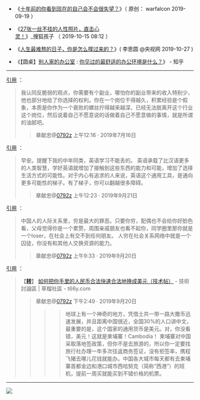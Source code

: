 
- 《[十年前的你看到现在的自己会不会很失望？](https://mp.weixin.qq.com/s/fJbM2BMenPiuYxboAmChoA)》（ 原创： warfalcon 2019-09-19 ）
 
- 《[27张一丝不挂的人性照片，直击心灵！](https://www.sohu.com/a/346937760_120089115)》_搜狐孩子 （ 2019-10-15 08:12 ）

- 《[人生最难熬的日子，你是怎么撑过来的？](https://mp.weixin.qq.com/s/urUXzsKyI4klHVgsCyU4eg)》(  李思圆 @央视网 2019-10-27 )

- 《【圆桌】[别人家的办公室](https://www.zhihu.com/roundtable/office) : [你见过的最舒适的办公环境是什么？](https://www.zhihu.com/question/38868266/answer/858124747)》 - 知乎  

------------------------------------------------

<a href="https://twitter.com/0792z/status/1150922079761522689">引用</a> ：
> 我认同反脆弱的观点，你需要有个副业，哪怕你的副业带来的收入特别少，他也部分地给了你选择的权利。你在一个岗位干得越久，积累经验是个假象，本质是你作为一个衰败的螺丝拧得越来越深，已经无法脱离开这个行业这个岗位，然后说着自己不愿意说的话做着自己不愿意做的事情，就是所谓的油腻吧。
> > 章献忠@<a href="https://twitter.com/0792z/">0792z</a>  上午12:16 · 2019年7月16日

<a href="https://twitter.com/0792z/status/1175203738887180288">引用</a> ：
> 早安。提醒下我的中年同类，英语学习不能丢的。
> 英语承载了比汉语更多的人类智慧，学好英语就增加了接触到这些东西的能力和可能，增加了选择生活方式的可能性。对于内心有追求的人来说，英语这个通用工具，是通向更多可能性的梯子。有了梯子，你可以翻越很多障碍。
> > 章献忠@<a href="https://twitter.com/0792z/">0792z</a> 上午12:23 · 2019年9月21日

<a href="https://twitter.com/0792z/status/1174979813070622720">引用</a> ：
> 中国人的人际关系里，穷是最大的罪恶。只要你穷，配偶也不会给你好脸色看，父母觉得你是一个累赘，周围亲戚朋友也看不起你，同学圈里那你就是一个loser，在社会上有交不到任何朋友。 人穷在社会关系网络中就是一个囚徒，你没有和其他人交换资源的能力。
> > 章献忠@<a href="https://twitter.com/0792z/">0792z</a> 上午9:33 · 2019年9月20日

<a href="https://twitter.com/0792z/status/1175059287250542592">引用</a> ：
> 【[**转**](https://raw.githubusercontent.com/taoste/Hello-World/master/eBook/%E8%B1%86%E7%93%A3%E8%AF%BB%E4%B9%A6/2019-08-30.jpg)】 [如何把你手里的人民币合法快速合法地换成美元（技术帖）](https://t66y.com/htm_data/1909/7/3647630.html) - 技術討論區 | 草榴社區 - t66y.com
>> 章献忠@<a href="https://twitter.com/0792z/">0792z</a> 下午2:49 · 2019年9月20日
>>>>地球上有一个神奇的地方，凭借土共一带一路大撒币迅速发展，并且距离中国很近，全国30%的人口讲中文，最重要的是，这个国家的通用货币是美元。对，你没看错，美元！这就是柬埔寨！Cambodia！
>>>>柬埔寨对中国采取落地签政策，但你不是去旅游的，所以你一定要找旅行社办理一年多次往返商务签证，没有拒签率，携程飞猪去哪儿花钱就能办。中国各大城市每天都有去柬埔寨首都金边和港口城市西哈努克（简称“西港”）的班机，提前一周买就能买到不错价格的机票。
------------------------------------------------

<img src="https://taoste.github.io/Hello-World/eBook/豆瓣读书/豆瓣读书《违宪审查与民主制的平衡》.png?raw=true"/>

